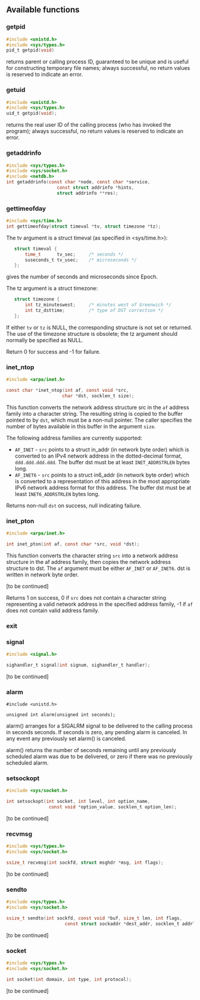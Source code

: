 ## Available functions

### getpid

```c
#include <unistd.h>
#include <sys/types.h>
pid_t getpid(void)
```

returns parent or calling process ID, guaranteed to be unique and is useful for
constructing temporary file names; always successful, no return values is
reserved to indicate an error.

### getuid

```c
#include <unistd.h>
#include <sys/types.h>
uid_t getpid(void);
```
returns the real user ID of the calling process (who has invoked the program);
always successful, no return values is reserved to indicate an error.

### getaddrinfo

```c
#include <sys/types.h>
#include <sys/socket.h>
#include <netdb.h>
int getaddrinfo(const char *node, const char *service,
				   const struct addrinfo *hints,
				   struct addrinfo **res);
```

### gettimeofday

```c
#include <sys/time.h>
int gettimeofday(struct timeval *tv, struct timezone *tz);
```

The tv argument is a struct timeval (as specified in <sys/time.h>):

```c
   struct timeval {
	   time_t      tv_sec;     /* seconds */
	   suseconds_t tv_usec;    /* microseconds */
   };
```

gives the number of seconds and microseconds since Epoch.

The tz argument is a struct timezone:

```c
   struct timezone {
	   int tz_minuteswest;     /* minutes west of Greenwich */
	   int tz_dsttime;         /* type of DST correction */
   };
```
If either `tv` or `tz` is NULL, the corresponding structure is not set or
returned. The use of the timezone structure is obsolete; the tz argument
should normally be specified as NULL.

Return 0 for success and -1 for failure.

### inet\_ntop

```c
#include <arpa/inet.h>

const char *inet_ntop(int af, const void *src,
					 char *dst, socklen_t size);
```

This function converts the network address structure src in the `af`
address family into a character string.  The resulting string is copied
to the buffer pointed to by `dst`, which must be a non-null pointer.
The caller specifies the number of bytes available in this buffer
in the argument `size`.

The following address families are currently supported:
+ `AF_INET` - `src` points to a struct in\_addr (in network byte order) which
is converted to an IPv4 network address in the dotted-decimal format,
`ddd.ddd.ddd.ddd`. The buffer dst must be at least `INET_ADDRSTRLEN` bytes long.
+ `AF_INET6` - `src` points to a struct in6\_addr (in network byte order) which
is converted to a representation of this address in the most appropriate IPv6
network address format for this address. The buffer dst must be at least
`INET6_ADDRSTRLEN` bytes long.

Returns non-null `dst` on success, null indicating failure.

### inet\_pton

```c
#include <arpa/inet.h>

int inet_pton(int af, const char *src, void *dst);
```

This function converts the character string `src` into a network
address structure in the af address family, then copies the network
address structure to dst.  The `af` argument must be either `AF_INET` or
`AF_INET6`.  dst is written in network byte order.

[to be continued]

Returns 1 on success, 0 if `src` does not contain a character string
representing a valid network address in the specified address family,
-1 if `af` does not contain  valid address family.

### exit
### signal

```c
#include <signal.h>

sighandler_t signal(int signum, sighandler_t handler);
```

[to be continued]
### alarm

```
#include <unistd.h>

unsigned int alarm(unsigned int seconds);
```

alarm() arranges for a SIGALRM signal to be delivered to the calling
process in seconds seconds. If seconds is zero, any pending alarm is canceled.
In any event any previously set alarm() is canceled.

alarm() returns the number of seconds remaining until any previously
scheduled alarm was due to be delivered, or zero if there was no
previously scheduled alarm.

### setsockopt

```c
#include <sys/socket.h>

int setsockopt(int socket, int level, int option_name,
				const void *option_value, socklen_t option_len);
```

[to be continued]

### recvmsg

```c
#include <sys/types.h>
#include <sys/socket.h>

ssize_t recvmsg(int sockfd, struct msghdr *msg, int flags);
```

[to be continued]

### sendto

```c
#include <sys/types.h>
#include <sys/socket.h>

ssize_t sendto(int sockfd, const void *buf, size_t len, int flags,
                      const struct sockaddr *dest_addr, socklen_t addrlen);
```

[to be continued]

### socket

```c
#include <sys/types.h>
#include <sys/socket.h>

int socket(int domain, int type, int protocol);
```

[to be continued]
